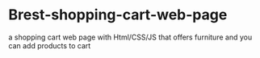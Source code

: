 # Brest-shopping-cart-web-page
a shopping cart web page with Html/CSS/JS that offers furniture and you can add products to cart
